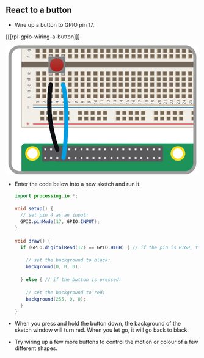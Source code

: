## React to a button

- Wire up a button to GPIO pin 17.

[[[rpi-gpio-wiring-a-button]]]

![](images/button.png)

- Enter the code below into a new sketch and run it.

	```java
	import processing.io.*;

	void setup() {
	  // set pin 4 as an input:
	  GPIO.pinMode(17, GPIO.INPUT);
	}

	void draw() {
	  if (GPIO.digitalRead(17) == GPIO.HIGH) { // if the pin is HIGH, the button isn't pressed

	    // set the background to black:
	    background(0, 0, 0);

	  } else { // if the button is pressed:

	  	// set the background to red:
	    background(255, 0, 0);
	  }
	}
	```

- When you press and hold the button down, the background of the sketch window will turn red. When you let go, it will go back to black.

- Try wiring up a few more buttons to control the motion or colour of a few different shapes.
